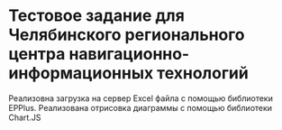 # Тестовое задание для Челябинского регионального центра навигационно-информационных технологий
Реализовна загрузка на сервер Excel файла с помощью библиотеки EPPlus.
Реализована отрисовка диаграммы с помощью библиотеки Chart.JS
